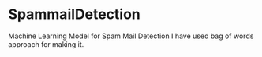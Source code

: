 # SpammailDetection
Machine Learning Model for Spam Mail Detection
I have used bag of words approach for making it.
